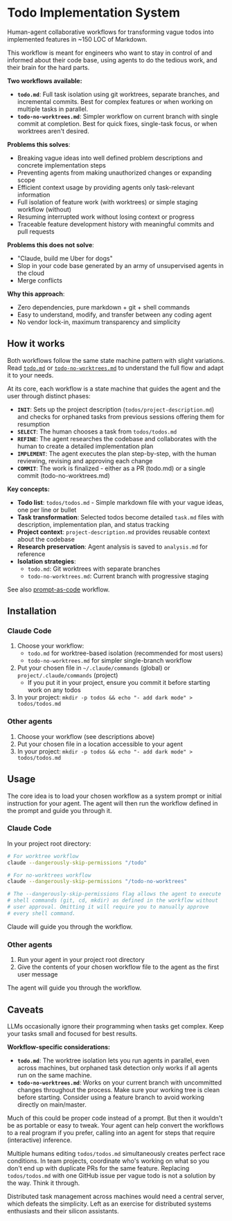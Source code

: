 # Todo Implementation System

Human-agent collaborative workflows for transforming vague todos into implemented features in ~150 LOC of Markdown.

This workflow is meant for engineers who want to stay in control of and informed about their code base, using agents to do the tedious work, and their brain for the hard parts.

**Two workflows available:**
- **`todo.md`**: Full task isolation using git worktrees, separate branches, and incremental commits. Best for complex features or when working on multiple tasks in parallel.
- **`todo-no-worktrees.md`**: Simpler workflow on current branch with single commit at completion. Best for quick fixes, single-task focus, or when worktrees aren't desired.

**Problems this solves**:
- Breaking vague ideas into well defined problem descriptions and concrete implementation steps
- Preventing agents from making unauthorized changes or expanding scope
- Efficient context usage by providing agents only task-relevant information
- Full isolation of feature work (with worktrees) or simple staging workflow (without)
- Resuming interrupted work without losing context or progress
- Traceable feature development history with meaningful commits and pull requests

**Problems this does not solve**:
- "Claude, build me Uber for dogs"
- Slop in your code base generated by an army of unsupervised agents in the cloud
- Merge conflicts

**Why this approach**:
- Zero dependencies, pure markdown + git + shell commands
- Easy to understand, modify, and transfer between any coding agent
- No vendor lock-in, maximum transparency and simplicity

## How it works

Both workflows follow the same state machine pattern with slight variations. Read [`todo.md`](./todo.md) or [`todo-no-worktrees.md`](./todo-no-worktrees.md) to understand the full flow and adapt it to your needs.

At its core, each workflow is a state machine that guides the agent and the user through distinct phases:

- **`INIT`**: Sets up the project description (`todos/project-description.md`) and checks for orphaned tasks from previous sessions offering them for resumption
- **`SELECT`**: The human chooses a task from `todos/todos.md` 
- **`REFINE`**: The agent researches the codebase and collaborates with the human to create a detailed implementation plan
- **`IMPLEMENT`**: The agent executes the plan step-by-step, with the human reviewing, revising and approving each change
- **`COMMIT`**: The work is finalized - either as a PR (todo.md) or a single commit (todo-no-worktrees.md)

**Key concepts:**
- **Todo list**: `todos/todos.md` - Simple markdown file with your vague ideas, one per line or bullet
- **Task transformation**: Selected todos become detailed `task.md` files with description, implementation plan, and status tracking
- **Project context**: `project-description.md` provides reusable context about the codebase
- **Research preservation**: Agent analysis is saved to `analysis.md` for reference
- **Isolation strategies**: 
  - `todo.md`: Git worktrees with separate branches
  - `todo-no-worktrees.md`: Current branch with progressive staging

See also [prompt-as-code](https://mariozechner.at/posts/2025-06-02-prompts-are-code/) workflow.

## Installation

### Claude Code
1. Choose your workflow:
   - `todo.md` for worktree-based isolation (recommended for most users)
   - `todo-no-worktrees.md` for simpler single-branch workflow
2. Put your chosen file in `~/.claude/commands` (global) or `project/.claude/commands` (project)
   - If you put it in your project, ensure you commit it before starting work on any todos
3. In your project: `mkdir -p todos && echo "- add dark mode" > todos/todos.md`

### Other agents
1. Choose your workflow (see descriptions above)
2. Put your chosen file in a location accessible to your agent
3. In your project: `mkdir -p todos && echo "- add dark mode" > todos/todos.md`

## Usage
The core idea is to load your chosen workflow as a system prompt or initial instruction for your agent. The agent will then run the workflow defined in the prompt and guide you through it.

### Claude Code
In your project root directory:
```bash
# For worktree workflow
claude --dangerously-skip-permissions "/todo"

# For no-worktrees workflow  
claude --dangerously-skip-permissions "/todo-no-worktrees"

# The --dangerously-skip-permissions flag allows the agent to execute
# shell commands (git, cd, mkdir) as defined in the workflow without
# user approval. Omitting it will require you to manually approve
# every shell command.
```

Claude will guide you through the workflow.

### Other agents
1. Run your agent in your project root directory
2. Give the contents of your chosen workflow file to the agent as the first user message

The agent will guide you through the workflow.

## Caveats

LLMs occasionally ignore their programming when tasks get complex. Keep your tasks small and focused for best results.

**Workflow-specific considerations:**
- **`todo.md`**: The worktree isolation lets you run agents in parallel, even across machines, but orphaned task detection only works if all agents run on the same machine.
- **`todo-no-worktrees.md`**: Works on your current branch with uncommitted changes throughout the process. Make sure your working tree is clean before starting. Consider using a feature branch to avoid working directly on main/master.

Much of this could be proper code instead of a prompt. But then it wouldn't be as portable or easy to tweak. Your agent can help convert the workflows to a real program if you prefer, calling into an agent for steps that require (interactive) inference.

Multiple humans editing `todos/todos.md` simultaneously creates perfect race conditions. In team projects, coordinate who's working on what so you don't end up with duplicate PRs for the same feature. Replacing `todos/todos.md` with one GitHub issue per vague todo is not a solution by the way. Think it through.

Distributed task management across machines would need a central server, which defeats the simplicity. Left as an exercise for distributed systems enthusiasts and their silicon assistants.